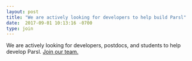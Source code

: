 ```yaml
---
layout: post
title: "We are actively looking for developers to help build Parsl"
date:  2017-09-01 10:13:16 -0700
type: join
---
```

We are actively looking for developers, postdocs, and students to help develop Parsl. [Join our team.](https://jobopportunities.uchicago.edu/applicants/jsp/shared/position/JobDetails_css.jsp)
